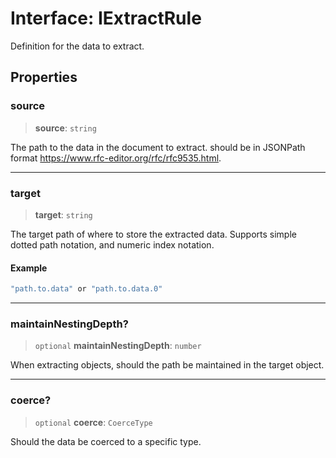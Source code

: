 # Interface: IExtractRule

Definition for the data to extract.

## Properties

### source

> **source**: `string`

The path to the data in the document to extract.
should be in JSONPath format https://www.rfc-editor.org/rfc/rfc9535.html.

***

### target

> **target**: `string`

The target path of where to store the extracted data.
Supports simple dotted path notation, and numeric index notation.

#### Example

```ts
"path.to.data" or "path.to.data.0"
```

***

### maintainNestingDepth?

> `optional` **maintainNestingDepth**: `number`

When extracting objects, should the path be maintained in the target object.

***

### coerce?

> `optional` **coerce**: `CoerceType`

Should the data be coerced to a specific type.
